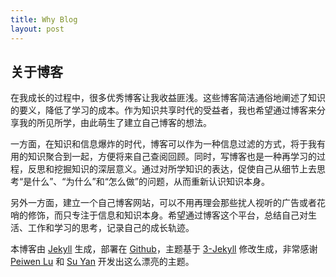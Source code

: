 ```yaml
---
title: Why Blog
layout: post
---
```


## 关于博客

在我成长的过程中，很多优秀博客让我收益匪浅。这些博客简洁通俗地阐述了知识的要义，降低了学习的成本。作为知识共享时代的受益者，我也希望通过博客来分享我的所见所学，由此萌生了建立自己博客的想法。

一方面，在知识和信息爆炸的时代，博客可以作为一种信息过滤的方式，将于我有用的知识聚合到一起，方便将来自己查阅回顾。同时，写博客也是一种再学习的过程，反思和挖掘知识的深层意义。通过对所学知识的表达，促使自己从细节上去思考“是什么”、“为什么”和“怎么做”的问题，从而重新认识知识本身。

另外一方面，建立一个自己博客网站，可以不用再理会那些扰人视听的广告或者花哨的修饰，而只专注于信息和知识本身。希望通过博客这个平台，总结自己对生活、工作和学习的思考，记录自己的成长轨迹。

本博客由 [Jekyll](http://jekyllrb.com/) 生成，部署在 [Github](https://pages.github.com)，主题基于 [3-Jekyll](https://github.com/P233/3-Jekyll) 修改生成，非常感谢 [Peiwen Lu](https://github.com/P233) 和 [Su Yan](https://github.com/suyan) 开发出这么漂亮的主题。